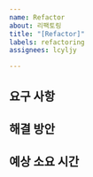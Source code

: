 ```yaml
---
name: Refactor
about: 리팩토링
title: "[Refactor]"
labels: refactoring
assignees: lcyljy

---
```


## 요구 사항

## 해결 방안

## 예상 소요 시간
